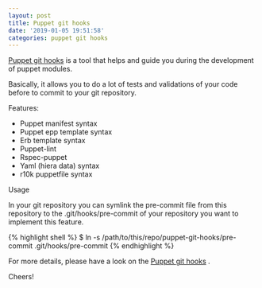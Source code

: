```yaml
---
layout: post
title: Puppet git hooks
date: '2019-01-05 19:51:58'
categories: puppet git hooks
---
```


[Puppet git hooks](http://https://github.com/drwahl/puppet-git-hooks/) is a tool that helps and guide you during the development of puppet modules.

Basically, it allows you to do a lot of tests and validations of your code before to commit to your git repository.

Features:

- Puppet manifest syntax
- Puppet epp template syntax
- Erb template syntax
- Puppet-lint
- Rspec-puppet
- Yaml (hiera data) syntax
- r10k puppetfile syntax

Usage

In your git repository you can symlink the pre-commit file from this repository to the .git/hooks/pre-commit of your repository you want to implement this feature.

{% highlight shell %}
$ ln -s /path/to/this/repo/puppet-git-hooks/pre-commit .git/hooks/pre-commit
{% endhighlight %}

For more details, please have a look on the [Puppet git hooks](http://https://github.com/drwahl/puppet-git-hooks/) .

Cheers!
